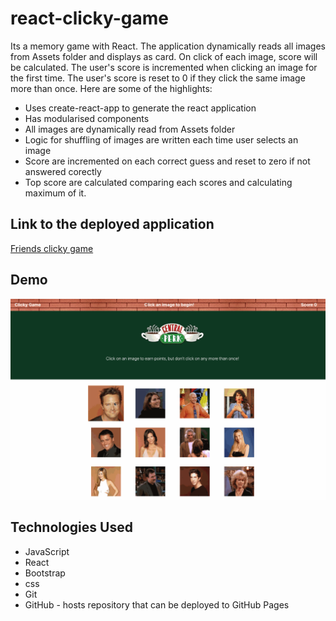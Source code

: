 # react-clicky-game
Its a memory game with React. The application dynamically reads all images from Assets folder and displays as card. On click of each image, score will be calculated. The user's score is incremented when clicking an image for the first time. The user's score is reset to 0 if they click the same image more than once.
Here are some of the highlights:
- Uses create-react-app to generate the react application
- Has modularised components
- All images are dynamically read from Assets folder
- Logic for shuffling of images are written each time user selects an image
- Score are incremented on each correct guess and reset to zero if not answered corectly
- Top score are calculated comparing each scores and calculating maximum of it.
## Link to the deployed application
[Friends clicky game](https://liza-p.github.io/react-clicky-game/)

## Demo
![](./public/img/friends.gif)
## Technologies Used
- JavaScript 
- React
- Bootstrap
- css
- Git 
- GitHub - hosts repository that can be deployed to GitHub Pages
